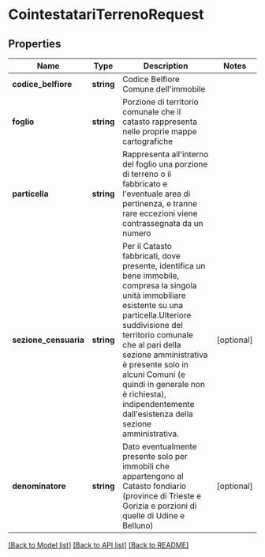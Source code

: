 # CointestatariTerrenoRequest

## Properties
Name | Type | Description | Notes
------------ | ------------- | ------------- | -------------
**codice_belfiore** | **string** | Codice Belfiore Comune dell&#39;immobile | 
**foglio** | **string** | Porzione di territorio comunale che il catasto rappresenta nelle proprie mappe cartografiche | 
**particella** | **string** | Rappresenta all&#39;interno del foglio una porzione di terreno o il fabbricato e l&#39;eventuale area di pertinenza, e tranne rare eccezioni viene contrassegnata da un numero | 
**sezione_censuaria** | **string** | Per il Catasto fabbricati, dove presente, identifica un bene immobile, compresa la singola unità immobiliare esistente su una particella.Ulteriore suddivisione del territorio comunale che al pari della sezione amministrativa è presente solo in alcuni Comuni (e quindi in generale non è richiesta), indipendentemente dall&#39;esistenza della sezione amministrativa. | [optional] 
**denominatore** | **string** | Dato eventualmente presente solo per immobili che appartengono al Catasto fondiario (province di Trieste e Gorizia e porzioni di quelle di Udine e Belluno) | [optional] 

[[Back to Model list]](../README.md#documentation-for-models) [[Back to API list]](../README.md#documentation-for-api-endpoints) [[Back to README]](../README.md)


